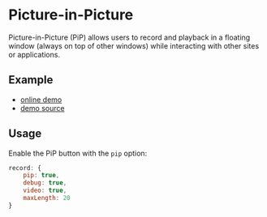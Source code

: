 # Picture-in-Picture

Picture-in-Picture (PiP) allows users to record and playback in a floating window (always on top
of other windows) while interacting with other sites or applications.

## Example

- [online demo](https://collab-project.github.io/videojs-wavesurfer/demo/picture-in-picture.html)
- [demo source](https://github.com/collab-project/videojs-wavesurfer/blob/master/examples/picture-in-picture.html)

## Usage

Enable the PiP button with the `pip` option:

```javascript
record: {
    pip: true,
    debug: true,
    video: true,
    maxLength: 20
}
```
